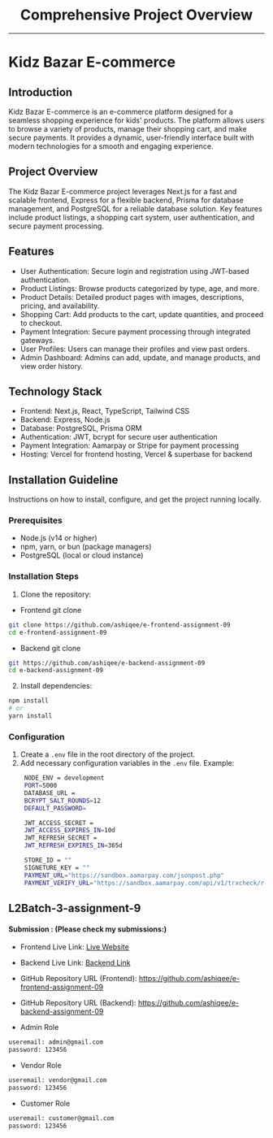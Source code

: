 
<div align="center">
  <h1>Comprehensive Project Overview</h1>
</div>

---

# Kidz Bazar E-commerce
 
## Introduction
Kidz Bazar E-commerce is an e-commerce platform designed for a seamless shopping experience for kids' products. The platform allows users to browse a variety of products, manage their shopping cart, and make secure payments. It provides a dynamic, user-friendly interface built with modern technologies for a smooth and engaging experience.

## Project Overview
The Kidz Bazar E-commerce project leverages Next.js for a fast and scalable frontend, Express for a flexible backend, Prisma for database management, and PostgreSQL for a reliable database solution. Key features include product listings, a shopping cart system, user authentication, and secure payment processing.
## Features
- User Authentication: Secure login and registration using JWT-based authentication.
- Product Listings: Browse products categorized by type, age, and more.
- Product Details: Detailed product pages with images, descriptions, pricing, and availability.
- Shopping Cart: Add products to the cart, update quantities, and proceed to checkout.
- Payment Integration: Secure payment processing through integrated gateways.
- User Profiles: Users can manage their profiles and view past orders.
- Admin Dashboard: Admins can add, update, and manage products, and view order history.

## Technology Stack

- Frontend: Next.js, React, TypeScript, Tailwind CSS
- Backend: Express, Node.js
- Database: PostgreSQL, Prisma ORM
- Authentication: JWT, bcrypt for secure user authentication
- Payment Integration: Aamarpay or Stripe for payment processing
- Hosting: Vercel for frontend hosting, Vercel & superbase for backend

## Installation Guideline

Instructions on how to install, configure, and get the project running locally.

### Prerequisites

- Node.js (v14 or higher)
- npm, yarn, or bun (package managers)
- PostgreSQL (local or cloud instance)

### Installation Steps

1. Clone the repository:

- Frontend git clone
```bash
git clone https://github.com/ashiqee/e-frontend-assignment-09
cd e-frontend-assignment-09
```
- Backend git clone
```bash
git https://github.com/ashiqee/e-backend-assignment-09
cd e-backend-assignment-09
```
2. Install dependencies:
```bash
npm install
# or
yarn install

```


### Configuration

1. Create a `.env` file in the root directory of the project.
2. Add necessary configuration variables in the `.env` file.
   Example:
   ```bash
    NODE_ENV = development
    PORT=5000
    DATABASE_URL = 
    BCRYPT_SALT_ROUNDS=12
    DEFAULT_PASSWORD=

    JWT_ACCESS_SECRET =
    JWT_ACCESS_EXPIRES_IN=10d
    JWT_REFRESH_SECRET =
    JWT_REFRESH_EXPIRES_IN=365d

    STORE_ID = ""
    SIGNETURE_KEY = ""
    PAYMENT_URL="https://sandbox.aamarpay.com/jsonpost.php"
    PAYMENT_VERIFY_URL="https://sandbox.aamarpay.com/api/v1/trxcheck/request.php"
   ```


## L2Batch-3-assignment-9
#### Submission : (Please check my submissions:)


- Frontend Live Link: [Live Website](https://kidzbazar.vercel.app/)
- Backend Live Link: [Backend Link](https://kidzabazar-backend.vercel.app/)
- GitHub Repository URL (Frontend): https://github.com/ashiqee/e-frontend-assignment-09
- GitHub Repository URL (Backend): https://github.com/ashiqee/e-backend-assignment-09


- Admin Role
```bash
useremail: admin@gmail.com  
password: 123456
```
- Vendor Role
```bash
useremail: vendor@gmail.com  
password: 123456
```
- Customer Role
```bash
useremail: customer@gmail.com  
password: 123456
```
